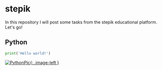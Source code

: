 # stepik
In this repository I will post some tasks from the stepik educational platform. Let's go!
## Python
```python
print('Hello world!')
```
[![PythonPic](https://proxy.duckduckgo.com/iu/?u=http%3A%2F%2Fwww.j-coders.com%2Fwp-content%2Fuploads%2F2017%2F08%2Fpython_icon.png&f=1/150x100){: .image-left }](https://www.python.org)
